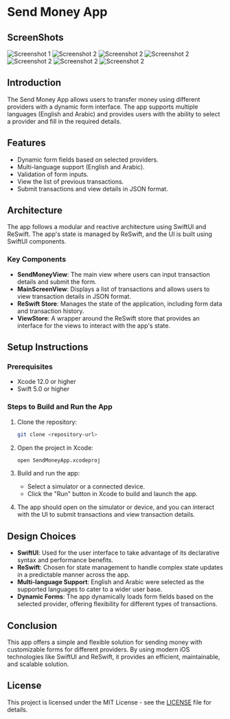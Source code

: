 
# Send Money App

## ScreenShots
![Screenshot 1](./screenshots/1.png)
![Screenshot 2](./screenshots/2.png)
![Screenshot 2](./screenshots/3.png)
![Screenshot 2](./screenshots/4.png)
![Screenshot 2](./screenshots/5.png)
![Screenshot 2](./screenshots/6.png)
![Screenshot 2](./screenshots/7.png)

## Introduction
The Send Money App allows users to transfer money using different providers with a dynamic form interface. The app supports multiple languages (English and Arabic) and provides users with the ability to select a provider and fill in the required details.

## Features
- Dynamic form fields based on selected providers.
- Multi-language support (English and Arabic).
- Validation of form inputs.
- View the list of previous transactions.
- Submit transactions and view details in JSON format.

## Architecture
The app follows a modular and reactive architecture using SwiftUI and ReSwift. The app's state is managed by ReSwift, and the UI is built using SwiftUI components.

### Key Components
- **SendMoneyView**: The main view where users can input transaction details and submit the form.
- **MainScreenView**: Displays a list of transactions and allows users to view transaction details in JSON format.
- **ReSwift Store**: Manages the state of the application, including form data and transaction history.
- **ViewStore**: A wrapper around the ReSwift store that provides an interface for the views to interact with the app's state.

## Setup Instructions

### Prerequisites
- Xcode 12.0 or higher
- Swift 5.0 or higher

### Steps to Build and Run the App

1. Clone the repository:
    ```bash
    git clone <repository-url>
    ```

2. Open the project in Xcode:
    ```bash
    open SendMoneyApp.xcodeproj
    ```

3. Build and run the app:
    - Select a simulator or a connected device.
    - Click the "Run" button in Xcode to build and launch the app.

4. The app should open on the simulator or device, and you can interact with the UI to submit transactions and view transaction details.

## Design Choices
- **SwiftUI**: Used for the user interface to take advantage of its declarative syntax and performance benefits.
- **ReSwift**: Chosen for state management to handle complex state updates in a predictable manner across the app.
- **Multi-language Support**: English and Arabic were selected as the supported languages to cater to a wider user base.
- **Dynamic Forms**: The app dynamically loads form fields based on the selected provider, offering flexibility for different types of transactions.

## Conclusion
This app offers a simple and flexible solution for sending money with customizable forms for different providers. By using modern iOS technologies like SwiftUI and ReSwift, it provides an efficient, maintainable, and scalable solution.

## License
This project is licensed under the MIT License - see the [LICENSE](LICENSE) file for details.
